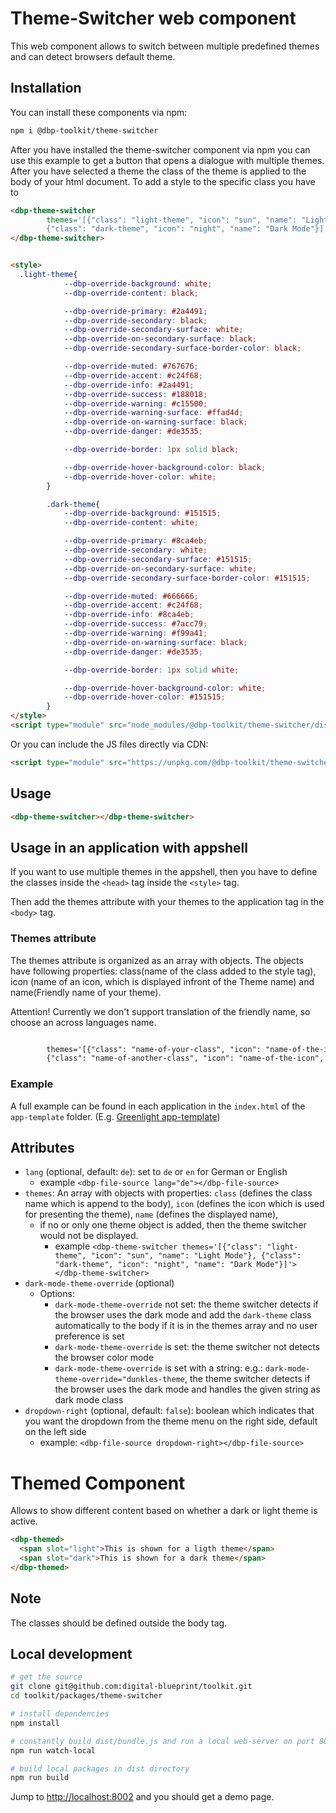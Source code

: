 # Theme-Switcher web component

This web component allows to switch between multiple predefined themes and can detect browsers default theme.

## Installation

You can install these components via npm:

```bash
npm i @dbp-toolkit/theme-switcher
```

After you have installed the theme-switcher component via npm you can use this example to get a button
that opens a dialogue with multiple themes. After you have selected a theme the class of the theme is 
applied to the body of your html document. To add a style to the specific class you have to 

```html
<dbp-theme-switcher 
        themes='[{"class": "light-theme", "icon": "sun", "name": "Light Mode"}, 
        {"class": "dark-theme", "icon": "night", "name": "Dark Mode"}]'>
</dbp-theme-switcher>


<style>
  .light-theme{
            --dbp-override-background: white;
            --dbp-override-content: black;

            --dbp-override-primary: #2a4491;
            --dbp-override-secondary: black;
            --dbp-override-secondary-surface: white;
            --dbp-override-on-secondary-surface: black;
            --dbp-override-secondary-surface-border-color: black;

            --dbp-override-muted: #767676;
            --dbp-override-accent: #c24f68;
            --dbp-override-info: #2a4491;
            --dbp-override-success: #188018;
            --dbp-override-warning: #c15500;
            --dbp-override-warning-surface: #ffad4d;
            --dbp-override-on-warning-surface: black;
            --dbp-override-danger: #de3535;

            --dbp-override-border: 1px solid black;

            --dbp-override-hover-background-color: black;
            --dbp-override-hover-color: white;
        }

        .dark-theme{
            --dbp-override-background: #151515;
            --dbp-override-content: white;

            --dbp-override-primary: #8ca4eb;
            --dbp-override-secondary: white;
            --dbp-override-secondary-surface: #151515;
            --dbp-override-on-secondary-surface: white;
            --dbp-override-secondary-surface-border-color: #151515;

            --dbp-override-muted: #666666;
            --dbp-override-accent: #c24f68;
            --dbp-override-info: #8ca4eb;
            --dbp-override-success: #7acc79;
            --dbp-override-warning: #f99a41;
            --dbp-override-on-warning-surface: black;
            --dbp-override-danger: #de3535;

            --dbp-override-border: 1px solid white;

            --dbp-override-hover-background-color: white;
            --dbp-override-hover-color: #151515;
        }
</style>
<script type="module" src="node_modules/@dbp-toolkit/theme-switcher/dist/dbp-theme-switcher.js"></script>
```

Or you can include the JS files directly via CDN:

```html
<script type="module" src="https://unpkg.com/@dbp-toolkit/theme-switcher@0.0.1/dist/theme-switcher.js"></script>
```

## Usage

```html
<dbp-theme-switcher></dbp-theme-switcher>
```

## Usage in an application with appshell
If you want to use multiple themes in the appshell, then you have to define the classes inside the `<head>` tag inside the `<style>` tag.

Then add the themes attribute with your themes to the application tag in the `<body>` tag.

### Themes attribute

The themes attribute is organized as an array with objects. The objects have following properties: class(name of the class added to the style tag), 
icon (name of an icon, which is displayed infront of the Theme name) and name(Friendly name of your theme).

Attention! Currently we don't support translation of the friendly name, so choose an across languages name.

```html

        themes='[{"class": "name-of-your-class", "icon": "name-of-the-icon", "name": "Friendly name of your theme"}, 
        {"class": "name-of-another-class", "icon": "name-of-the-icon", "name": "Friendly name of another theme"}]'

```

### Example
A full example can be found in each application in the `index.html` of the `app-template` folder. (E.g. [Greenlight app-template](https://gitlab.tugraz.at/dbp/greenlight/greenlight/-/blob/main/app-template/index.html))



## Attributes

- `lang` (optional, default: `de`): set to `de` or `en` for German or English
    - example `<dbp-file-source lang="de"></dbp-file-source>`
- `themes`: An array with objects with properties: `class` (defines the class name which is append to the body), 
    `icon` (defines the icon which is used for presenting the theme), `name` (defines the displayed name),
    - if no or only one theme object is added, then the theme switcher would not be displayed.
      - example `<dbp-theme-switcher
        themes='[{"class": "light-theme", "icon": "sun", "name": "Light Mode"},
        {"class": "dark-theme", "icon": "night", "name": "Dark Mode"}]'>
        </dbp-theme-switcher>` 
- `dark-mode-theme-override` (optional)
    - Options:
      - `dark-mode-theme-override` not set: the theme switcher detects if the browser uses the dark mode and add 
         the `dark-theme` class automatically to the body if it is in the themes array and no user preference is set
      - `dark-mode-theme-override` is set: the theme switcher not detects the browser color mode
      - `dark-mode-theme-override` is set with a string: e.g.: `dark-mode-theme-override="dunkles-theme`, the theme switcher
         detects if the browser uses the dark mode and handles the given string as dark mode class
- `dropdown-right` (optional, default: `false`): boolean which indicates that you want the dropdown from the theme menu on the right side, default on the left side
  - example: `<dbp-file-source dropdown-right></dbp-file-source>`

# Themed Component

Allows to show different content based on whether a dark or light theme is active.

```html
<dbp-themed>
  <span slot="light">This is shown for a ligth theme</span>
  <span slot="dark">This is shown for a dark theme</span>
</dbp-themed>
```

## Note
The classes should be defined outside the body tag.

## Local development

```bash
# get the source
git clone git@github.com:digital-blueprint/toolkit.git
cd toolkit/packages/theme-switcher

# install dependencies
npm install

# constantly build dist/bundle.js and run a local web-server on port 8002 
npm run watch-local

# build local packages in dist directory
npm run build
```

Jump to <http://localhost:8002> and you should get a demo page.
